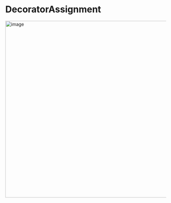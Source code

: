 # DecoratorAssignment

<img width="553" alt="image" src="https://user-images.githubusercontent.com/62415768/210854418-7de18d80-5e61-4898-a663-3c73ce417250.png">
